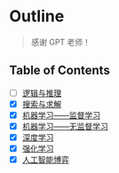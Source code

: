 # Outline

> 感谢 GPT 老师！

## Table of Contents

- [ ] [逻辑与推理](logic.md)
- [x] [搜索与求解](search.md)
- [x] [机器学习——监督学习](ml_s.md)
- [x] [机器学习——无监督学习](ml_uns.md)
- [x] [深度学习](dl.md)
- [x] [强化学习](rl.md)
- [x] [人工智能博弈](game.md)